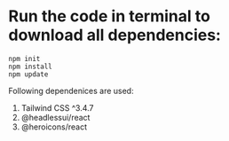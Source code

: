 # Run the code in terminal to download all dependencies: 
```
npm init
npm install
npm update
```
Following dependenices are used:
1. Tailwind CSS ^3.4.7
2. @headlessui/react
3. @heroicons/react
